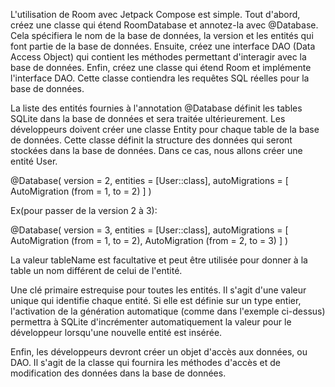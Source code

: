 
L'utilisation de Room avec Jetpack Compose est simple. Tout d'abord, créez une classe qui étend RoomDatabase et annotez-la avec @Database. Cela spécifiera le nom de la base de données, la version et les entités qui font partie de la base de données. Ensuite, créez une interface DAO (Data Access Object) qui contient les méthodes permettant d'interagir avec la base de données. Enfin, créez une classe qui étend Room et implémente l'interface DAO. Cette classe contiendra les requêtes SQL réelles pour la base de données.

La liste des entités fournies à l'annotation @Database définit les tables SQLite dans la base de données et sera traitée ultérieurement. Les développeurs doivent créer une classe Entity pour chaque table de la base de données. Cette classe définit la structure des données qui seront stockées dans la base de données. Dans ce cas, nous allons créer une entité User.

@Database(
version = 2,
entities = [User::class],
autoMigrations = [
AutoMigration (from = 1, to = 2)
]
)

Ex(pour passer de la version 2 à 3):

@Database(
version = 3,
entities = [User::class],
autoMigrations = [
AutoMigration (from = 1, to = 2),
AutoMigration (from = 2, to = 3)
]
)

La valeur tableName est facultative et peut être utilisée pour donner à la table un nom différent de celui de l'entité.

Une clé primaire estrequise pour toutes les entités. Il s'agit d'une valeur unique qui identifie chaque entité. Si elle est définie sur un type entier, l'activation de la génération automatique (comme dans l'exemple ci-dessus) permettra à SQLite d'incrémenter automatiquement la valeur pour le développeur lorsqu'une nouvelle entité est insérée.

Enfin, les développeurs devront créer un objet d'accès aux données, ou DAO. Il s'agit de la classe qui fournira les méthodes d'accès et de modification des données dans la base de données.